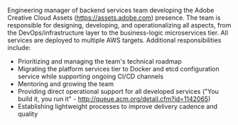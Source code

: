 Engineering manager of backend services team developing the Adobe Creative Cloud Assets (https://assets.adobe.com) presence.  The team is responsible for designing, developing, and operationalizing all aspects, from the DevOps/infrastructure layer to the business-logic microservices tier.  All services are deployed to multiple AWS targets.  Additional responsibilities include:

  * Prioritizing and managing the team's technical roadmap
  * Migrating the platform services tier to Docker and etcd configuration service while supporting ongoing CI/CD channels
  * Mentoring and growing the team
  * Providing direct operational support for all developed services ("You build it, you run it" - http://queue.acm.org/detail.cfm?id=1142065)
  * Establishing lightweight processes to improve delivery cadence and quality
